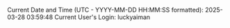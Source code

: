 Current Date and Time (UTC - YYYY-MM-DD HH:MM:SS formatted): 2025-03-28 03:59:48
Current User's Login: luckyaiman
